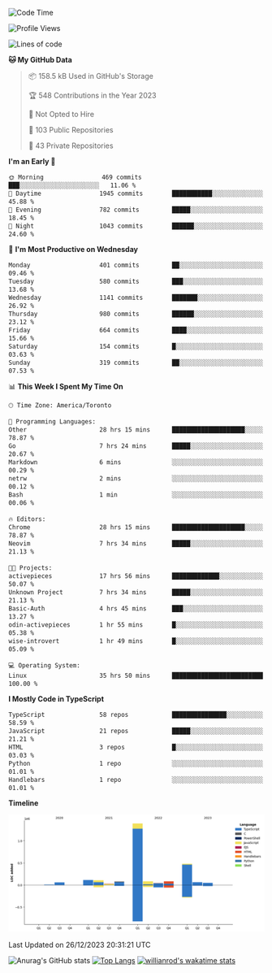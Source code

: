 <!--START_SECTION:waka-->
![Code Time](http://img.shields.io/badge/Code%20Time-977%20hrs%2033%20mins-blue)

![Profile Views](http://img.shields.io/badge/Profile%20Views-1-blue)

![Lines of code](https://img.shields.io/badge/From%20Hello%20World%20I%27ve%20Written-2.6%20million%20lines%20of%20code-blue)

**🐱 My GitHub Data** 

> 📦 158.5 kB Used in GitHub's Storage 
 > 
> 🏆 548 Contributions in the Year 2023
 > 
> 🚫 Not Opted to Hire
 > 
> 📜 103 Public Repositories 
 > 
> 🔑 43 Private Repositories 
 > 
**I'm an Early 🐤** 

```text
🌞 Morning                469 commits         ███░░░░░░░░░░░░░░░░░░░░░░   11.06 % 
🌆 Daytime                1945 commits        ███████████░░░░░░░░░░░░░░   45.88 % 
🌃 Evening                782 commits         █████░░░░░░░░░░░░░░░░░░░░   18.45 % 
🌙 Night                  1043 commits        ██████░░░░░░░░░░░░░░░░░░░   24.60 % 
```
📅 **I'm Most Productive on Wednesday** 

```text
Monday                   401 commits         ██░░░░░░░░░░░░░░░░░░░░░░░   09.46 % 
Tuesday                  580 commits         ███░░░░░░░░░░░░░░░░░░░░░░   13.68 % 
Wednesday                1141 commits        ███████░░░░░░░░░░░░░░░░░░   26.92 % 
Thursday                 980 commits         ██████░░░░░░░░░░░░░░░░░░░   23.12 % 
Friday                   664 commits         ████░░░░░░░░░░░░░░░░░░░░░   15.66 % 
Saturday                 154 commits         █░░░░░░░░░░░░░░░░░░░░░░░░   03.63 % 
Sunday                   319 commits         ██░░░░░░░░░░░░░░░░░░░░░░░   07.53 % 
```


📊 **This Week I Spent My Time On** 

```text
🕑︎ Time Zone: America/Toronto

💬 Programming Languages: 
Other                    28 hrs 15 mins      ████████████████████░░░░░   78.87 % 
Go                       7 hrs 24 mins       █████░░░░░░░░░░░░░░░░░░░░   20.67 % 
Markdown                 6 mins              ░░░░░░░░░░░░░░░░░░░░░░░░░   00.29 % 
netrw                    2 mins              ░░░░░░░░░░░░░░░░░░░░░░░░░   00.12 % 
Bash                     1 min               ░░░░░░░░░░░░░░░░░░░░░░░░░   00.06 % 

🔥 Editors: 
Chrome                   28 hrs 15 mins      ████████████████████░░░░░   78.87 % 
Neovim                   7 hrs 34 mins       █████░░░░░░░░░░░░░░░░░░░░   21.13 % 

🐱‍💻 Projects: 
activepieces             17 hrs 56 mins      █████████████░░░░░░░░░░░░   50.07 % 
Unknown Project          7 hrs 34 mins       █████░░░░░░░░░░░░░░░░░░░░   21.13 % 
Basic-Auth               4 hrs 45 mins       ███░░░░░░░░░░░░░░░░░░░░░░   13.27 % 
odin-activepieces        1 hr 55 mins        █░░░░░░░░░░░░░░░░░░░░░░░░   05.38 % 
wise-introvert           1 hr 49 mins        █░░░░░░░░░░░░░░░░░░░░░░░░   05.09 % 

💻 Operating System: 
Linux                    35 hrs 50 mins      █████████████████████████   100.00 % 
```

**I Mostly Code in TypeScript** 

```text
TypeScript               58 repos            ███████████████░░░░░░░░░░   58.59 % 
JavaScript               21 repos            █████░░░░░░░░░░░░░░░░░░░░   21.21 % 
HTML                     3 repos             █░░░░░░░░░░░░░░░░░░░░░░░░   03.03 % 
Python                   1 repo              ░░░░░░░░░░░░░░░░░░░░░░░░░   01.01 % 
Handlebars               1 repo              ░░░░░░░░░░░░░░░░░░░░░░░░░   01.01 % 
```



**Timeline**

![Lines of Code chart](https://raw.githubusercontent.com/wise-introvert/wise-introvert/master/assets/bar_graph.png)


 Last Updated on 26/12/2023 20:31:21 UTC
<!--END_SECTION:waka-->

![Anurag's GitHub stats](https://github-readme-stats.vercel.app/api?username=wise-introvert&count_private=true&show_icons=true)
[![Top Langs](https://github-readme-stats.vercel.app/api/top-langs/?username=wise-introvert&langs_count=10)](https://github.com/anuraghazra/github-readme-stats)
[![willianrod's wakatime stats](https://github-readme-stats.vercel.app/api/wakatime?username=wiseintrovert)](https://github.com/anuraghazra/github-readme-stats)
